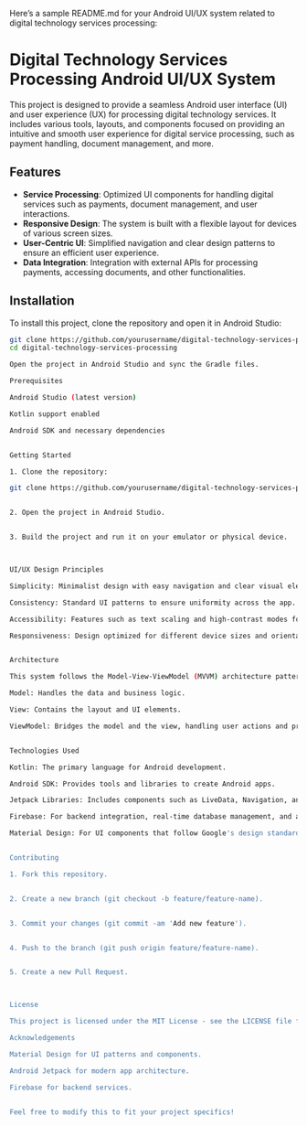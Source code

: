 Here’s a sample README.md for your Android UI/UX system related to digital technology services processing:

# Digital Technology Services Processing Android UI/UX System

This project is designed to provide a seamless Android user interface (UI) and user experience (UX) for processing digital technology services. It includes various tools, layouts, and components focused on providing an intuitive and smooth user experience for digital service processing, such as payment handling, document management, and more.

## Features

- **Service Processing**: Optimized UI components for handling digital services such as payments, document management, and user interactions.
- **Responsive Design**: The system is built with a flexible layout for devices of various screen sizes.
- **User-Centric UI**: Simplified navigation and clear design patterns to ensure an efficient user experience.
- **Data Integration**: Integration with external APIs for processing payments, accessing documents, and other functionalities.

## Installation

To install this project, clone the repository and open it in Android Studio:

```bash
git clone https://github.com/yourusername/digital-technology-services-processing.git
cd digital-technology-services-processing

Open the project in Android Studio and sync the Gradle files.

Prerequisites

Android Studio (latest version)

Kotlin support enabled

Android SDK and necessary dependencies


Getting Started

1. Clone the repository:

git clone https://github.com/yourusername/digital-technology-services-processing.git


2. Open the project in Android Studio.


3. Build the project and run it on your emulator or physical device.



UI/UX Design Principles

Simplicity: Minimalist design with easy navigation and clear visual elements.

Consistency: Standard UI patterns to ensure uniformity across the app.

Accessibility: Features such as text scaling and high-contrast modes for users with disabilities.

Responsiveness: Design optimized for different device sizes and orientations.


Architecture

This system follows the Model-View-ViewModel (MVVM) architecture pattern to separate concerns and make the codebase more manageable. Key components include:

Model: Handles the data and business logic.

View: Contains the layout and UI elements.

ViewModel: Bridges the model and the view, handling user actions and processing data.


Technologies Used

Kotlin: The primary language for Android development.

Android SDK: Provides tools and libraries to create Android apps.

Jetpack Libraries: Includes components such as LiveData, Navigation, and Room for improved app architecture.

Firebase: For backend integration, real-time database management, and authentication.

Material Design: For UI components that follow Google's design standards.


Contributing

1. Fork this repository.


2. Create a new branch (git checkout -b feature/feature-name).


3. Commit your changes (git commit -am 'Add new feature').


4. Push to the branch (git push origin feature/feature-name).


5. Create a new Pull Request.



License

This project is licensed under the MIT License - see the LICENSE file for details.

Acknowledgements

Material Design for UI patterns and components.

Android Jetpack for modern app architecture.

Firebase for backend services.


Feel free to modify this to fit your project specifics!

